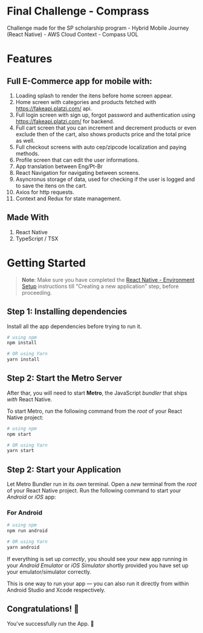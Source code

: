# Final Challenge - Comprass 

Challenge made for the SP scholarship program - Hybrid Mobile Journey (React Native) - AWS Cloud Context - Compass UOL

# Features
## Full E-Commerce app for mobile with:
1. Loading splash to render the itens before home screen appear.
2. Home screen with categories and products fetched with https://fakeapi.platzi.com/ api.
3. Full login screen with sign up, forgot password and authentication using https://fakeapi.platzi.com/ for backend.
4. Full cart screen that you can increment and decrement products or even exclude then of the cart, also shows products price and the total price as well.
5. Full checkout screens with auto cep/zipcode localization and paying methods.
6. Profile screen that can edit the user informations.
7. App translation between Eng/Pt-Br
8. React Navigation for navigating between screens.
9. Asyncronus storage of data, used for checking if the user is logged and to save the itens on the cart.
10. Axios for http requests.
11. Context and Redux for state management.

## Made With
1. React Native
2. TypeScript / TSX

# Getting Started

>**Note**: Make sure you have completed the [React Native - Environment Setup](https://reactnative.dev/docs/environment-setup) instructions till "Creating a new application" step, before proceeding.

## Step 1: Installing dependencies

Install all the app dependencies before trying to run it.

```bash
# using npm
npm install

# OR using Yarn
yarn install
```

## Step 2: Start the Metro Server

After thar, you will need to start **Metro**, the JavaScript _bundler_ that ships _with_ React Native.

To start Metro, run the following command from the _root_ of your React Native project:

```bash
# using npm
npm start

# OR using Yarn
yarn start
```

## Step 2: Start your Application

Let Metro Bundler run in its _own_ terminal. Open a _new_ terminal from the _root_ of your React Native project. Run the following command to start your _Android_ or _iOS_ app:

### For Android

```bash
# using npm
npm run android

# OR using Yarn
yarn android
```
If everything is set up _correctly_, you should see your new app running in your _Android Emulator_ or _iOS Simulator_ shortly provided you have set up your emulator/simulator correctly.

This is one way to run your app — you can also run it directly from within Android Studio and Xcode respectively.

## Congratulations! :tada:

You've successfully run the App. :partying_face:
